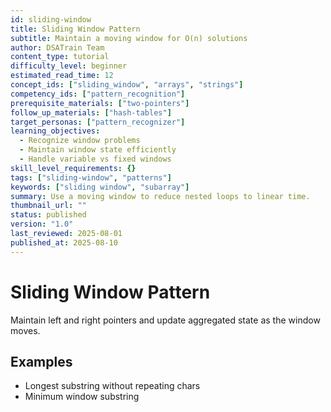 ```yaml
---
id: sliding-window
title: Sliding Window Pattern
subtitle: Maintain a moving window for O(n) solutions
author: DSATrain Team
content_type: tutorial
difficulty_level: beginner
estimated_read_time: 12
concept_ids: ["sliding_window", "arrays", "strings"]
competency_ids: ["pattern_recognition"]
prerequisite_materials: ["two-pointers"]
follow_up_materials: ["hash-tables"]
target_personas: ["pattern_recognizer"]
learning_objectives:
  - Recognize window problems
  - Maintain window state efficiently
  - Handle variable vs fixed windows
skill_level_requirements: {}
tags: ["sliding-window", "patterns"]
keywords: ["sliding window", "subarray"]
summary: Use a moving window to reduce nested loops to linear time.
thumbnail_url: ""
status: published
version: "1.0"
last_reviewed: 2025-08-01
published_at: 2025-08-10
---
```


# Sliding Window Pattern

Maintain left and right pointers and update aggregated state as the window moves.

## Examples

- Longest substring without repeating chars
- Minimum window substring
